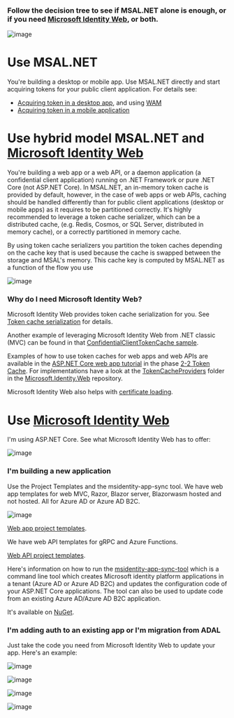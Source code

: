 ### Follow the decision tree to see if MSAL.NET alone is enough, or if you need [Microsoft Identity Web](https://github.com/AzureAD/microsoft-identity-web), or both.

![image](https://user-images.githubusercontent.com/19942418/110971276-83910700-830f-11eb-8c89-35bf10291ef3.png)

# Use MSAL.NET

You're building a desktop or mobile app. Use MSAL.NET directly and start acquiring tokens for your public client application. For details see:
- [Acquiring token in a desktop app](https://docs.microsoft.com/azure/active-directory/develop/scenario-desktop-acquire-token?tabs=dotnet), and using [WAM](wam)
- [Acquiring token in a mobile application](https://docs.microsoft.com/azure/active-directory/develop/scenario-mobile-acquire-token)

# Use **hybrid model** MSAL.NET and [Microsoft Identity Web](https://github.com/AzureAD/microsoft-identity-web/)

You're building a web app or a web API, or a daemon application (a confidential client application) running on .NET Framework or pure .NET Core (not ASP.NET Core). In MSAL.NET, an in-memory token cache is provided by default, however, in the case of web apps or web APIs, caching should be handled differently than for public client applications (desktop or mobile apps) as it requires to be partitioned correctly. It's highly recommended to leverage a token cache serializer, which can be a distributed cache, (e.g. Redis, Cosmos, or SQL Server, distributed in memory cache), or a correctly partitioned in memory cache.

By using token cache serializers you partition the token caches depending on the cache key that is used because the cache is swapped between the storage and MSAL's memory. This cache key is computed by MSAL.NET as a function of the flow you use

![image](https://user-images.githubusercontent.com/13203188/110454488-9618ff80-80c7-11eb-86a1-48ccd8ddaea4.png)

### Why do I need Microsoft Identity Web?

Microsoft Identity Web provides token cache serialization for you.  See [Token cache serialization](https://github.com/AzureAD/microsoft-identity-web/wiki/asp-net#token-cache-serialization-for-msalnet) for details.

Another example of leveraging Microsoft Identity Web from .NET classic (MVC) can be found in that [ConfidentialClientTokenCache sample](https://github.com/Azure-Samples/active-directory-dotnet-v1-to-v2/tree/master/ConfidentialClientTokenCache).

Examples of how to use token caches for web apps and web APIs are available in the [ASP.NET Core web app tutorial](https://docs.microsoft.com/en-us/samples/azure-samples/active-directory-aspnetcore-webapp-openidconnect-v2/enable-webapp-signin/) in the phase [2-2 Token Cache](https://github.com/Azure-Samples/active-directory-aspnetcore-webapp-openidconnect-v2/tree/master/2-WebApp-graph-user/2-2-TokenCache). For implementations have a look at the [TokenCacheProviders](https://github.com/AzureAD/microsoft-identity-web/tree/master/src/Microsoft.Identity.Web/TokenCacheProviders) folder in the [Microsoft.Identity.Web](https://github.com/AzureAD/microsoft-identity-web) repository.

Microsoft Identity Web also helps with [certificate loading](https://github.com/AzureAD/microsoft-identity-web/wiki/asp-net#help-loading-certificates). 

# Use [Microsoft Identity Web](https://github.com/AzureAD/microsoft-identity-web/)

I'm using ASP.NET Core. See what Microsoft Identity Web has to offer:

![image](https://user-images.githubusercontent.com/19942418/110395300-c195de80-8022-11eb-92ba-115a34267ae1.png)


### I'm building a new application

Use the Project Templates and the msidentity-app-sync tool. We have web app templates for web MVC, Razor, Blazor server, Blazorwasm hosted and not hosted. All for Azure AD or Azure AD B2C.

![image](https://user-images.githubusercontent.com/13203188/107696478-4acf2500-6cb2-11eb-9e78-2f211cd3f6ab.png)


[Web app project templates](https://github.com/AzureAD/microsoft-identity-web/wiki/web-app-template).

We have web API templates for gRPC and Azure Functions.

[Web API project templates](https://github.com/AzureAD/microsoft-identity-web/wiki/web-api-template).

Here's information on how to run the [msidentity-app-sync-tool](https://github.com/AzureAD/microsoft-identity-web/blob/master/tools/app-provisioning-tool/README.md) which is a command line tool which creates Microsoft identity platform applications in a tenant (Azure AD or Azure AD B2C) and updates the configuration code of your ASP.NET Core applications. The tool can also be used to update code from an existing Azure AD/Azure AD B2C application.

It's available on [NuGet](https://www.nuget.org/packages/msidentity-app-sync/).

### I'm adding auth to an existing app or I'm migration from ADAL

Just take the code you need from Microsoft Identity Web to update your app. Here's an example:

![image](https://user-images.githubusercontent.com/13203188/95241144-aaea2200-080d-11eb-8633-51e7796750ce.png)


![image](https://user-images.githubusercontent.com/13203188/95241423-03212400-080e-11eb-99a3-6fbb7a38cd0c.png)


![image](https://user-images.githubusercontent.com/13203188/95241601-47142900-080e-11eb-9c0c-6ebf2febb9db.png)


![image](https://user-images.githubusercontent.com/13203188/95241777-8e9ab500-080e-11eb-92d7-dca52d37ec8b.png)
